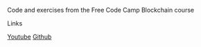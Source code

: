 Code and exercises from the Free Code Camp Blockchain course


Links

[Youtube](https://www.youtube.com/watch?v=M576WGiDBdQ&t=4379s)
[Github](https://github.com/smartcontractkit/full-blockchain-solidity-course-py)